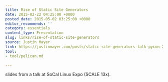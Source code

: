 ```yaml
---
title: Rise of Static Site Generators
date: 2015-02-22 04:25:00 +0000
posted_date: 2015-05-02 03:25:00 +0000
editor_recommends: ''
category: essentials
content_type: Presentation
slug: links/rise-of-static-site-generators
source: Justin Mayer
link: https://justinmayer.com/posts/static-site-generators-talk-pycon-2014/
tool:
- tool/pelican.md

---
```

slides from a talk at SoCal Linux Expo (SCALE 13x).
